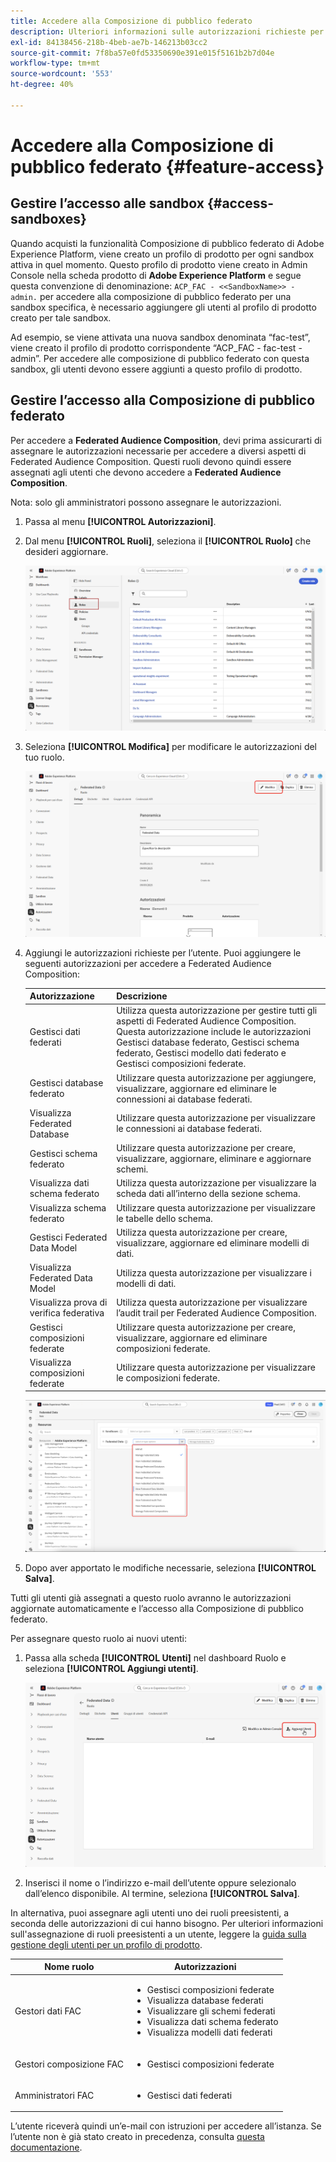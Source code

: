 ```yaml
---
title: Accedere alla Composizione di pubblico federato
description: Ulteriori informazioni sulle autorizzazioni richieste per la Composizione di pubblico federato
exl-id: 84138456-218b-4beb-ae7b-146213b03cc2
source-git-commit: 7f8ba57e0fd53350690e391e015f5161b2b7d04e
workflow-type: tm+mt
source-wordcount: '553'
ht-degree: 40%

---
```


# Accedere alla Composizione di pubblico federato {#feature-access}

## Gestire l’accesso alle sandbox {#access-sandboxes}

Quando acquisti la funzionalità Composizione di pubblico federato di Adobe Experience Platform, viene creato un profilo di prodotto per ogni sandbox attiva in quel momento. Questo profilo di prodotto viene creato in Admin Console nella scheda prodotto di **Adobe Experience Platform** e segue questa convenzione di denominazione: `ACP_FAC - <<SandboxName>> - admin.` per accedere alla composizione di pubblico federato per una sandbox specifica, è necessario aggiungere gli utenti al profilo di prodotto creato per tale sandbox.

Ad esempio, se viene attivata una nuova sandbox denominata “fac-test”, viene creato il profilo di prodotto corrispondente “ACP_FAC - fac-test - admin”. Per accedere alle composizione di pubblico federato con questa sandbox, gli utenti devono essere aggiunti a questo profilo di prodotto.

## Gestire l’accesso alla Composizione di pubblico federato

Per accedere a **Federated Audience Composition**, devi prima assicurarti di assegnare le autorizzazioni necessarie per accedere a diversi aspetti di Federated Audience Composition. Questi ruoli devono quindi essere assegnati agli utenti che devono accedere a **Federated Audience Composition**.

Nota: solo gli amministratori possono assegnare le autorizzazioni.

1. Passa al menu **[!UICONTROL Autorizzazioni]**.

1. Dal menu **[!UICONTROL Ruoli]**, seleziona il **[!UICONTROL Ruolo]** che desideri aggiornare.

   ![](assets/access_fda_1.png)

1. Seleziona **[!UICONTROL Modifica]** per modificare le autorizzazioni del tuo ruolo.

   ![](assets/access_fda_2.png)

1. Aggiungi le autorizzazioni richieste per l’utente. Puoi aggiungere le seguenti autorizzazioni per accedere a Federated Audience Composition:

   | Autorizzazione | Descrizione |
   | ---------- | ----------- |
   | Gestisci dati federati | Utilizza questa autorizzazione per gestire tutti gli aspetti di Federated Audience Composition. Questa autorizzazione include le autorizzazioni Gestisci database federato, Gestisci schema federato, Gestisci modello dati federato e Gestisci composizioni federate. |
   | Gestisci database federato | Utilizzare questa autorizzazione per aggiungere, visualizzare, aggiornare ed eliminare le connessioni ai database federati. |
   | Visualizza Federated Database | Utilizzare questa autorizzazione per visualizzare le connessioni ai database federati. |
   | Gestisci schema federato | Utilizzare questa autorizzazione per creare, visualizzare, aggiornare, eliminare e aggiornare schemi. |
   | Visualizza dati schema federato | Utilizza questa autorizzazione per visualizzare la scheda dati all’interno della sezione schema. |
   | Visualizza schema federato | Utilizzare questa autorizzazione per visualizzare le tabelle dello schema. |
   | Gestisci Federated Data Model | Utilizza questa autorizzazione per creare, visualizzare, aggiornare ed eliminare modelli di dati. |
   | Visualizza Federated Data Model | Utilizza questa autorizzazione per visualizzare i modelli di dati. |
   | Visualizza prova di verifica federativa | Utilizza questa autorizzazione per visualizzare l’audit trail per Federated Audience Composition. |
   | Gestisci composizioni federate | Utilizzare questa autorizzazione per creare, visualizzare, aggiornare ed eliminare composizioni federate. |
   | Visualizza composizioni federate | Utilizzare questa autorizzazione per visualizzare le composizioni federate. |

   ![](assets/permissions.png)

1. Dopo aver apportato le modifiche necessarie, seleziona **[!UICONTROL Salva]**.

Tutti gli utenti già assegnati a questo ruolo avranno le autorizzazioni aggiornate automaticamente e l’accesso alla Composizione di pubblico federato.

Per assegnare questo ruolo ai nuovi utenti:

1. Passa alla scheda **[!UICONTROL Utenti]** nel dashboard Ruolo e seleziona **[!UICONTROL Aggiungi utenti]**.

   ![](assets/access_fda_4.png)

1. Inserisci il nome o l’indirizzo e-mail dell’utente oppure selezionalo dall’elenco disponibile. Al termine, seleziona **[!UICONTROL Salva]**.

In alternativa, puoi assegnare agli utenti uno dei ruoli preesistenti, a seconda delle autorizzazioni di cui hanno bisogno. Per ulteriori informazioni sull&#39;assegnazione di ruoli preesistenti a un utente, leggere la [guida sulla gestione degli utenti per un profilo di prodotto](https://experienceleague.adobe.com/it/docs/experience-platform/access-control/ui/users).

| Nome ruolo | Autorizzazioni |
| --------- | ----------- |
| Gestori dati FAC | <ul><li>Gestisci composizioni federate</li><li>Visualizza database federati</li><li>Visualizzare gli schemi federati</li><li>Visualizza dati schema federato</li><li>Visualizza modelli dati federati</li></ul> |
| Gestori composizione FAC | <ul><li>Gestisci composizioni federate</li></ul> |
| Amministratori FAC | <ul><li>Gestisci dati federati</li></ul> |

L’utente riceverà quindi un’e-mail con istruzioni per accedere all’istanza. Se l’utente non è già stato creato in precedenza, consulta [questa documentazione](https://experienceleague.adobe.com/it/docs/experience-platform/access-control/abac/permissions-ui/users).
